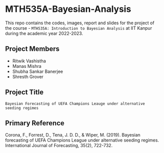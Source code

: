 # MTH535A-Bayesian-Analysis

This repo contains the codes, images, report and slides for the project of the course - `MTH535A: Introduction to Bayesian Analysis` at IIT Kanpur during the academic year 2022-2023.

## Project Members
  - Ritwik Vashistha
  - Manas Mishra
  - Shubha Sankar Banerjee
  - Shresth Grover

## Project Title
`Bayesian Forecasting of UEFA Champions Leauge under alternative seeding regimes`

## Primary Reference
Corona, F., Forrest, D., Tena, J. D. D., & Wiper, M. (2019). Bayesian forecasting of UEFA Champions League under alternative seeding regimes. International Journal of Forecasting, 35(2), 722-732.
